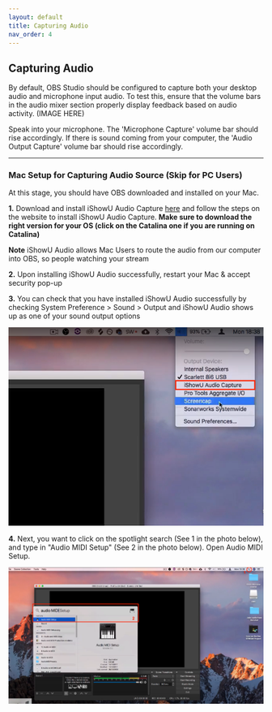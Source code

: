 ```yaml
---
layout: default
title: Capturing Audio
nav_order: 4
---
```


## Capturing Audio

By default, OBS Studio should be configured to capture both your desktop audio and microphone input audio.
To test this, ensure that the volume bars in the audio mixer section properly display feedback based on audio activity.
(IMAGE HERE)

Speak into your microphone. The 'Microphone Capture' volume bar should rise accordingly. 
If there is sound coming from your computer, the 'Audio Output Capture' volume bar should rise accordingly.

---

### Mac Setup for Capturing Audio Source (Skip for PC Users)

At this stage, you should have OBS downloaded and installed on your Mac.

**1.** Download and install iShowU Audio Capture [here](https://support.shinywhitebox.com/hc/en-us/articles/204161459-Installing-iShowU-Audio-Capture-Mojave-and-earlier-) and follow the steps on the website to install iShowU Audio Capture. **Make sure to download the right version for your OS (click on the Catalina one if you are running on Catalina)**

**Note** iShowU Audio allows Mac Users to route the audio from our computer into OBS, so people watching your stream

**2.**  Upon installing iShowU Audio successfully, restart your Mac & accept security pop-up

**3.** You can check that you have installed iShowU Audio successfully by checking System Preference > Sound > Output and iShowU Audio shows up as one of your sound output options

![iShowU Audio Installed](https://github.com/pazcharles02/OBS-and-Twitch-Livestreaming/blob/gh-pages/assets/images/iShowU%20Audio%20Installed.png?raw=true "iShowU Audio Installed Screenshot")

**4.** Next, you want to click on the spotlight search (See 1 in the photo below), and type in "Audio MIDI Setup" (See 2 in the photo below). Open Audio MIDI Setup.

![Audio MIDI Setup](https://github.com/pazcharles02/OBS-and-Twitch-Livestreaming/blob/gh-pages/assets/images/Audio%20MIDI%20Setup.png?raw=true "Audio MIDI Setup Screenshot")
